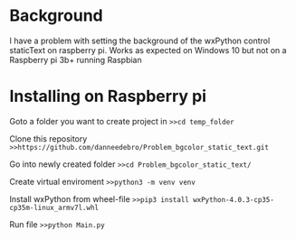 # Background
I have a problem with setting the background of the wxPython control staticText on raspberry pi. Works as expected on Windows 10 but not on a Raspberry pi 3b+ running Raspbian

# Installing on Raspberry pi

Goto a folder you want to create project in
`>>cd temp_folder`

Clone this repository
`>>https://github.com/danneedebro/Problem_bgcolor_static_text.git`

Go into newly created folder
`>>cd Problem_bgcolor_static_text/`

Create virtual enviroment
`>>python3 -m venv venv`

Install wxPython from wheel-file
`>>pip3 install wxPython-4.0.3-cp35-cp35m-linux_armv7l.whl`

Run file
`>>python Main.py`
